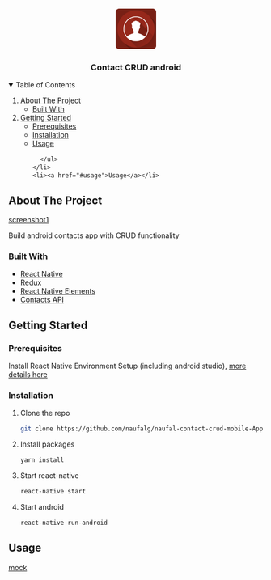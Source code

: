 <br />
<p align="center">
  <a href="https://github.com/othneildrew/Best-README-Template">
    <img src="images/contact-icon.png" alt="Logo" width="80" height="80">
  </a>

  <h3 align="center">Contact CRUD android</h3>
</p>



<!-- TABLE OF CONTENTS -->
<details open="open">
  <summary>Table of Contents</summary>
  <ol>
    <li>
      <a href="#about-the-project">About The Project</a>
      <ul>
        <li><a href="#built-with">Built With</a></li>
      </ul>
    </li>
    <li>
      <a href="#getting-started">Getting Started</a>
      <ul>
        <li><a href="#prerequisites">Prerequisites</a></li>
        <li><a href="#installation">Installation</a></li>
        <li><a href="#usage">Usage</a></li>

      </ul>
    </li>
    <li><a href="#usage">Usage</a></li>
  </ol>
</details>



<!-- ABOUT THE PROJECT -->
## About The Project

[screenshot1]

Build android contacts app with CRUD functionality

### Built With

* [React Native](https://reactnative.dev/)
* [Redux](https://redux.js.org/)
* [React Native Elements](https://reactnativeelements.com/)
* [Contacts API](https://simple-contact-crud.herokuapp.com/documentation#!/contact/getContact)

<!-- GETTING STARTED -->
## Getting Started

### Prerequisites

Install React Native Environment Setup (including android studio), [more details here](https://reactnative.dev/docs/environment-setup)

### Installation

1. Clone the repo
   ```sh
   git clone https://github.com/naufalg/naufal-contact-crud-mobile-Apptest.git
   ```
2. Install packages
   ```sh
   yarn install
   ```
3. Start react-native
   ```sh
   react-native start 
   ```
4. Start android
   ```sh
   react-native run-android 
   ```


<!-- USAGE EXAMPLES -->
## Usage

[mock]



<!-- MARKDOWN LINKS & IMAGES -->
[mock]: images/mock.jpg
[screenshot1]: images/contact-screenshot1.png

